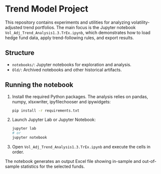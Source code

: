 # Trend Model Project

This repository contains experiments and utilities for analyzing volatility-adjusted trend portfolios. The main focus is the Jupyter notebook `Vol_Adj_Trend_Analysis1.3.TrEx.ipynb`, which demonstrates how to load hedge fund data, apply trend-following rules, and export results.

## Structure

- `notebooks/`: Jupyter notebooks for exploration and analysis.
- `Old/`: Archived notebooks and other historical artifacts.

## Running the notebook

1. Install the required Python packages. The analysis relies on pandas, numpy, xlsxwriter, ipyfilechooser and ipywidgets:
   ```bash
   pip install -r requirements.txt
   ```
2. Launch Jupyter Lab or Jupyter Notebook:
   ```bash
   jupyter lab
   # or
   jupyter notebook
   ```
3. Open `Vol_Adj_Trend_Analysis1.3.TrEx.ipynb` and execute the cells in order.

The notebook generates an output Excel file showing in-sample and out-of-sample statistics for the selected funds.
